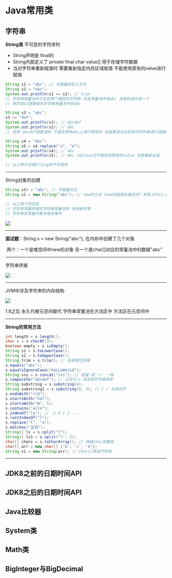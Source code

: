 # Java常用类

## 字符串

**String类** 不可变的字符序列

+ String声明是 final的 
+ String内部定义了 private final char value[] 用于存储字符数据
+ 当对字符串重新赋值时 需要重新指定内存区域赋值 不能使用原有的value进行赋值

```java
String s1 = "abc"; // 字面量的定义方式
String s2 = "abc"; 
System.out.println(s1 == s2); // true 
// 字符串常量池中不会存两个相同的字符串 先去常量池中找abc 没有的话生成一个 
// 有的话s2直接指向字符串常量池中的abc

String s3 = "abc";
s3 += "def";
System.out.println(s3); // abcdef
System.out.println(s2); // abc
// 说明 abcdef是新造的 不是在原有abc上进行修改的 也就是说当对现有的字符串进行连接操作时 也需要重新指定内存区域 不能对原有的value进行赋值

String s4 = "abc";
String s5 = s4.replace("a", "m");
System.out.println(s4); // abc
System.out.println(s5); // mbc replace也不能改变原有的value 也是重新去造

// 以上例子证明String的不可变性
```

***

String对象的创建

```java
String str = "abc"; // 字面量方式
String s1 = new String("abc"); // new的方式（new的就是在堆空间）本质上this.value = new char[0];

// 以上两个的区别
// 字符串常量存储在字符串常量池中 目地是共享
// 字符串非常量对象存储在堆中
```

![](http://img.tomato530.com/String存储.png)

***

**面试题**：String s = new String("abc"); 在内存中创建了几个对象

​	两个：一个是堆空间中new的对象 另一个是char[]对应的常量池中的数据"abc" 

***

字符串拼接

![](http://img.tomato530.com/String拼接.png)

***

JVM中涉及字符串的内存结构

![](http://img.tomato530.com/方法区.png)

1.8之后 永久代被元空间替代 字符串常量池在方法区中 方法区在元空间中

***

**String的常用方法**

```java
int length = s.length();
char c = s.charAt(3);
boolean empty = s.isEmpty();
String s1 = s.toLowerCase();
String s2 = s.toUpperCase();
String trim = s.trim(); // 去掉首位空格
s.equals("abc");
s.equalsIgnoreCase("heLLoWorLd");
String sss = s.concat("sss"); // 拼接 和 '+' 一样
s.compareTo("abcdef"); // 比较大小 涉及到字符串排序
String substring = s.substring(4);
String substring1 = s.substring(0, 3); // [ ) 左闭右开
s.endsWith("rld");
s.startsWith("hel");
s.startsWith("W", 5);
s.contains("ello");
s.indexOf("lo"); // -1 0 1 2 .....
s.lastIndexOf("l");
s.replace("l", "a");
s.matches("正则");
String[] ls = s.split("l");
String[] ls1 = s.split("l", 2);
char[] chars = s.toCharArray(); // 转成char型数组
char[] arr = new char[] {'b', 'c', 'd'};
String s1 = new String(arr); // char[]转成字符串
```

***



## JDK8之前的日期时间API

## JDK8之后的日期时间API

## Java比较器

## System类

## Math类

## BigInteger与BigDecimal

